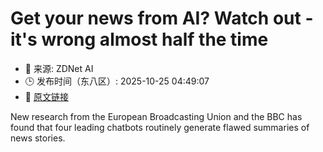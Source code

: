 # Get your news from AI? Watch out - it's wrong almost half the time
- 📅 来源: ZDNet AI
- 🕒 发布时间（东八区）: 2025-10-25 04:49:07
- 🔗 [原文链接](https://www.zdnet.com/article/get-your-news-from-ai-watch-out-its-wrong-almost-half-the-time/)

New research from the European Broadcasting Union and the BBC has found that four leading chatbots routinely generate flawed summaries of news stories.